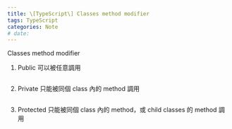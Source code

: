 ```yaml
---
title: \[TypeScript\] Classes method modifier
tags: TypeScript
categories: Note
# date:
---
```


Classes method modifier

1. Public
   可以被任意調用

```ts
```

2. Private
   只能被同個 class 內的 method 調用

```ts
```

3. Protected
   只能被同個 class 內的 method，或 child classes 的 method 調用

```ts
```
